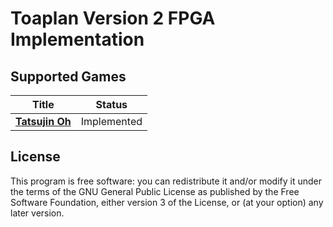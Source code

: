 # Toaplan Version 2 FPGA Implementation

## Supported Games

| Title                                                          | Status        |
|----------------------------------------------------------------|---------------|
| [**Tatsujin Oh**](https://en.wikipedia.org/wiki/Truxton_II)    | Implemented   |

## License

This program is free software: you can redistribute it and/or modify it under the terms of the GNU General Public License as published by the Free Software Foundation, either version 3 of the License, or (at your option) any later version.
